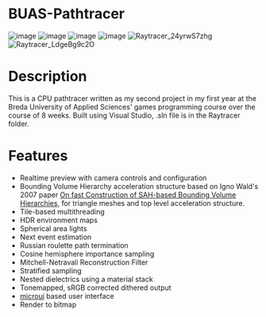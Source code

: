 # BUAS-Pathtracer

![image](https://user-images.githubusercontent.com/49493579/128134150-dd9cebaa-3685-4101-831f-3b3339c7b460.png)
![image](https://user-images.githubusercontent.com/49493579/213304939-6876cd94-92e5-4b23-94fe-d961f3999895.png)
![image](https://user-images.githubusercontent.com/49493579/213304967-1c23fa52-89e7-4da0-be57-d01517cd5b5b.png)
![image](https://user-images.githubusercontent.com/49493579/128134270-c8062196-6d46-4692-b9ef-9077d705dc7a.png)
![Raytracer_24yrwS7zhg](https://user-images.githubusercontent.com/49493579/213315016-f0acf76d-d966-4130-9b83-b74b15600252.png)
![Raytracer_LdgeBg9c2O](https://user-images.githubusercontent.com/49493579/213305512-b4f7cb0e-5b0d-49da-8849-7f123480283f.png)

# Description
This is a CPU pathtracer written as my second project in my first year at the Breda University of Applied Sciences' games programming course over the course of 8 weeks. Built using Visual Studio, .sln file is in the Raytracer folder. 

# Features
- Realtime preview with camera controls and configuration
- Bounding Volume Hierarchy acceleration structure based on Igno Wald's 2007 paper [On fast Construction of SAH-based Bounding Volume Hierarchies](http://sci.utah.edu/~wald/Publications/2007/ParallelBVHBuild/fastbuild.pdf), for triangle meshes and top level acceleration structure.
- Tile-based multithreading
- HDR environment maps
- Spherical area lights
- Next event estimation
- Russian roulette path termination
- Cosine hemisphere importance sampling
- Mitchell-Netravali Reconstruction Filter
- Stratified sampling
- Nested dielectrics using a material stack
- Tonemapped, sRGB corrected dithered output
- [microui](https://github.com/rxi/microui) based user interface
- Render to bitmap
